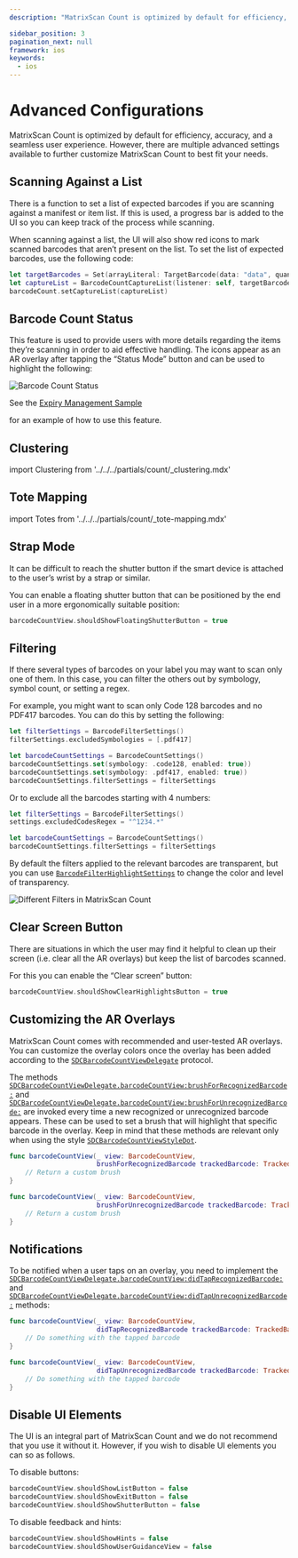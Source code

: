 ```yaml
---
description: "MatrixScan Count is optimized by default for efficiency, accuracy, and a seamless user experience. However, there are multiple advanced settings available to further customize MatrixScan Count to best fit your needs.                                                                     "

sidebar_position: 3
pagination_next: null
framework: ios
keywords:
  - ios
---
```


# Advanced Configurations

MatrixScan Count is optimized by default for efficiency, accuracy, and a seamless user experience. However, there are multiple advanced settings available to further customize MatrixScan Count to best fit your needs.

## Scanning Against a List

There is a function to set a list of expected barcodes if you are scanning against a manifest or item list. If this is used, a progress bar is added to the UI so you can keep track of the process while scanning.

When scanning against a list, the UI will also show red icons to mark scanned barcodes that aren’t present on the list. To set the list of expected barcodes, use the following code:

```swift
let targetBarcodes = Set(arrayLiteral: TargetBarcode(data: "data", quantity: 1))
let captureList = BarcodeCountCaptureList(listener: self, targetBarcodes: targetBarcodes)
barcodeCount.setCaptureList(captureList)
```

## Barcode Count Status

This feature is used to provide users with more details regarding the items they’re scanning in order to aid effective handling. The icons appear as an AR overlay after tapping the “Status Mode” button and can be used to highlight the following:

![Barcode Count Status](/img/matrixscan-count/barcode_count_status.png)

See the [Expiry Management Sample](https://github.com/Scandit/datacapture-ios-samples/tree/master/03_Advanced_Batch_Scanning_Samples/02_Counting_and_Receiving/ExpiryManagementSample)

<ReactPlayer playing controls url="/img/samples/ss-expiry.mp4" /> for an example of how to use this feature.

## Clustering

import Clustering from '../../../partials/count/_clustering.mdx'

<Clustering />

## Tote Mapping

import Totes from '../../../partials/count/_tote-mapping.mdx'

<Totes />

## Strap Mode

It can be difficult to reach the shutter button if the smart device is attached to the user’s wrist by a strap or similar.

You can enable a floating shutter button that can be positioned by the end user in a more ergonomically suitable position:

```swift
barcodeCountView.shouldShowFloatingShutterButton = true
```

## Filtering

If there several types of barcodes on your label you may want to scan only one of them. In this case, you can filter the others out by symbology, symbol count, or setting a regex.

For example, you might want to scan only Code 128 barcodes and no PDF417 barcodes. You can do this by setting the following:

```swift
let filterSettings = BarcodeFilterSettings()
filterSettings.excludedSymbologies = [.pdf417]

let barcodeCountSettings = BarcodeCountSettings()
barcodeCountSettings.set(symbology: .code128, enabled: true))
barcodeCountSettings.set(symbology: .pdf417, enabled: true))
barcodeCountSettings.filterSettings = filterSettings
```

Or to exclude all the barcodes starting with 4 numbers:

```swift
let filterSettings = BarcodeFilterSettings()
settings.excludedCodesRegex = "^1234.*"

let barcodeCountSettings = BarcodeCountSettings()
barcodeCountSettings.filterSettings = filterSettings
```

By default the filters applied to the relevant barcodes are transparent, but you can use [`BarcodeFilterHighlightSettings`](https://docs.scandit.com/7.6/data-capture-sdk/ios/barcode-capture/api/ui/barcode-filter-highlight-settings.html#barcode-filter-highlight-settings) to change the color and level of transparency.

![Different Filters in MatrixScan Count](/img/matrixscan-count/filtering_styles.png)

## Clear Screen Button

There are situations in which the user may find it helpful to clean up their screen (i.e. clear all the AR overlays) but keep the list of barcodes scanned.

For this you can enable the “Clear screen” button:

```swift
barcodeCountView.shouldShowClearHighlightsButton = true
```

## Customizing the AR Overlays

MatrixScan Count comes with recommended and user-tested AR overlays. You can customize the overlay colors once the overlay has been added according to the [`SDCBarcodeCountViewDelegate`](https://docs.scandit.com/7.6/data-capture-sdk/ios/barcode-capture/api/ui/barcode-count-view-listener.html#interface-scandit.datacapture.barcode.count.ui.IBarcodeCountViewListener) protocol.

The methods [`SDCBarcodeCountViewDelegate.barcodeCountView:brushForRecognizedBarcode:`](https://docs.scandit.com/7.6/data-capture-sdk/ios/barcode-capture/api/ui/barcode-count-view-listener.html#method-scandit.datacapture.barcode.count.ui.IBarcodeCountViewListener.BrushForRecognizedBarcode) and [`SDCBarcodeCountViewDelegate.barcodeCountView:brushForUnrecognizedBarcode:`](https://docs.scandit.com/7.6/data-capture-sdk/ios/barcode-capture/api/ui/barcode-count-view-listener.html#method-scandit.datacapture.barcode.count.ui.IBarcodeCountViewListener.BrushForUnrecognizedBarcode) are invoked every time a new recognized or unrecognized barcode appears. These can be used to set a brush that will highlight that specific barcode in the overlay. Keep in mind that these methods are relevant only when using the style [`SDCBarcodeCountViewStyleDot`](https://docs.scandit.com/7.6/data-capture-sdk/ios/barcode-capture/api/ui/barcode-count-view.html#value-scandit.datacapture.barcode.count.ui.BarcodeCountViewStyle.Dot).

```swift
func barcodeCountView(_ view: BarcodeCountView,
                      brushForRecognizedBarcode trackedBarcode: TrackedBarcode) -> Brush? {
    // Return a custom brush
}

func barcodeCountView(_ view: BarcodeCountView,
                      brushForUnrecognizedBarcode trackedBarcode: TrackedBarcode) -> Brush? {
    // Return a custom brush
}
```

## Notifications

To be notified when a user taps on an overlay, you need to implement the [`SDCBarcodeCountViewDelegate.barcodeCountView:didTapRecognizedBarcode:`](https://docs.scandit.com/7.6/data-capture-sdk/ios/barcode-capture/api/ui/barcode-count-view-listener.html#method-scandit.datacapture.barcode.count.ui.IBarcodeCountViewListener.OnRecognizedBarcodeTapped) and [`SDCBarcodeCountViewDelegate.barcodeCountView:didTapUnrecognizedBarcode:`](https://docs.scandit.com/7.6/data-capture-sdk/ios/barcode-capture/api/ui/barcode-count-view-listener.html#method-scandit.datacapture.barcode.count.ui.IBarcodeCountViewListener.OnUnrecognizedBarcodeTapped) methods:

```swift
func barcodeCountView(_ view: BarcodeCountView,
                      didTapRecognizedBarcode trackedBarcode: TrackedBarcode) {
    // Do something with the tapped barcode
}

func barcodeCountView(_ view: BarcodeCountView,
                      didTapUnrecognizedBarcode trackedBarcode: TrackedBarcode) {
    // Do something with the tapped barcode
}
```

## Disable UI Elements

The UI is an integral part of MatrixScan Count and we do not recommend that you use it without it. However, if you wish to disable UI elements you can so as follows.

To disable buttons:

```swift
barcodeCountView.shouldShowListButton = false
barcodeCountView.shouldShowExitButton = false
barcodeCountView.shouldShowShutterButton = false
```

To disable feedback and hints:

```swift
barcodeCountView.shouldShowHints = false
barcodeCountView.shouldShowUserGuidanceView = false
```
